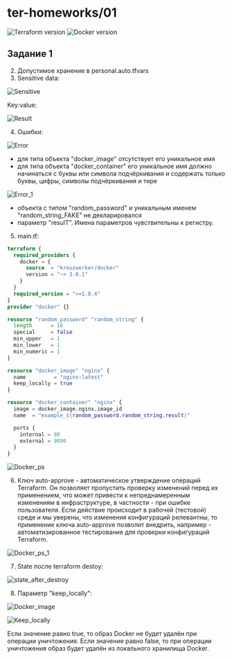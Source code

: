 # ter-homeworks/01
![Terraform version](https://github.com/user-attachments/assets/4f8d484d-60e3-4a07-9af3-2fb54769c0e8)
![Docker version](https://github.com/user-attachments/assets/adb86a2c-032d-4715-a1c1-d7aaf93ff5bf)

## Задание 1
2. Допустимое хранение в personal.auto.tfvars
3. Sensitive data:
 
![Sensitive](https://github.com/user-attachments/assets/70ee80dd-7591-4e35-a723-8fb915a40ce2)

Key:value:

![Result](https://github.com/user-attachments/assets/bc7a1e06-f47b-4d00-914a-9beee420a31a)

4. Ошибки:
   
![Error](https://github.com/user-attachments/assets/7fae13a0-c09b-46fc-bf43-da998c903875)

   - для типа объекта "docker_image" отсутствует его уникальное имя
   - для типа объекта "docker_container" его уникальное имя должно начинаться с буквы или символа подчёркивания и содержать только буквы, цифры, символы подчёркивания и тире

![Error_1](https://github.com/user-attachments/assets/c1f7ed3c-89f3-44b6-8d64-3d77174debe9)
     
   - объекта с типом "random_password" и уникальным именем "random_string_FAKE" не декларировался
   - параметр "resulT". Имена параметров чувствительны к регистру.

5. main.tf:

```terraform
terraform {
  required_providers {
    docker = {
      source  = "kreuzwerker/docker"
      version = "~> 3.0.1"
    }
  }
  required_version = ">=1.8.4"
}
provider "docker" {}

resource "random_password" "random_string" {
  length      = 16
  special     = false
  min_upper   = 1
  min_lower   = 1
  min_numeric = 1
}

resource "docker_image" "nginx" {
  name         = "nginx:latest"
  keep_locally = true
}

resource "docker_container" "nginx" {
  image = docker_image.nginx.image_id
  name  = "example_${random_password.random_string.result}"

  ports {
    internal = 80
    external = 9090
  }
}
```
![Docker_ps](https://github.com/user-attachments/assets/8b1013dd-b91d-4153-82c9-45b41434a305)

6. Ключ auto-approve - автоматическое утверждение операций Terraform. Он позволяет пропустить проверку изменений перед их применением, что может привести к непреднамеренным изменениям в инфраструктуре, в частности - при ошибке пользователя. 
Если действие происходит в рабочей (тестовой) среде и мы уверены, что изменения конфигураций релевантны, то применение ключа auto-approve позволит внедрить, например - автоматизированное тестирование для проверки конфигураций Terraform.

![Docker_ps_1](https://github.com/user-attachments/assets/4c679032-269f-4418-b790-6dd39533c19f)

7. State после terraform destoy:

![state_after_destroy](https://github.com/user-attachments/assets/092c78e6-e453-4d7b-87b5-ba6cc64982d1)

8. Параметр "keep_locally":

![Docker_image](https://github.com/user-attachments/assets/b089224b-28ad-4c52-9c17-8381ba75ab41)

![Keep_locally](https://github.com/user-attachments/assets/6c000e13-9698-4186-9402-26b35daa0929)

Если значение равно true, то образ Docker не будет удалён при операции уничтожения. Если значение равно false, то при операции уничтожения образ будет удалён из локального хранилища Docker.






